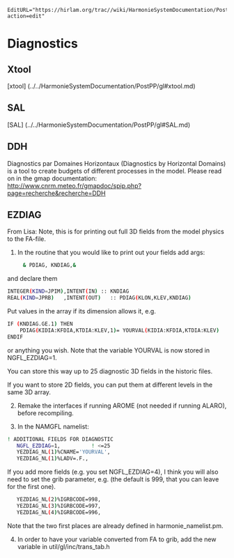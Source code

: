 ```@meta
EditURL="https://hirlam.org/trac//wiki/HarmonieSystemDocumentation/PostPP/Diagnostics?action=edit"
```
# Diagnostics

## Xtool

[xtool] (../../HarmonieSystemDocumentation/PostPP/gl#xtool.md)



## SAL

[SAL] (../../HarmonieSystemDocumentation/PostPP/gl#SAL.md)


## DDH

Diagnostics par Domaines Horizontaux (Diagnostics by Horizontal Domains) is a tool to create budgets of different processes in the model. Please read on in the gmap documentation: http://www.cnrm.meteo.fr/gmapdoc/spip.php?page=recherche&recherche=DDH

## EZDIAG

From Lisa: Note, this is for printing out full 3D fields from the model physics to the FA-file. 

 1. In the routine that you would like to print out your fields add args:

```bash
     & PDIAG, KNDIAG,&
```

  and declare them

```bash
INTEGER(KIND=JPIM),INTENT(IN) :: KNDIAG
REAL(KIND=JPRB)   ,INTENT(OUT)   :: PDIAG(KLON,KLEV,KNDIAG)
```

  Put values in the array if its dimension allows it, e.g.

```bash
IF (KNDIAG.GE.1) THEN
    PDIAG(KIDIA:KFDIA,KTDIA:KLEV,1)= YOURVAL(KIDIA:KFDIA,KTDIA:KLEV)
ENDIF
```

  or anything you wish. Note that the variable YOURVAL is now stored in NGFL_EZDIAG=1.

  You can store this way up to 25 diagnostic 3D fields in the historic files.

  If you want to store 2D fields, you can put them at different levels in the same 3D array.

 2. Remake the interfaces if running AROME (not needed if running ALARO), before recompiling.

 3. In the NAMGFL namelist:

```bash
! ADDITIONAL FIELDS FOR DIAGNOSTIC
   NGFL_EZDIAG=1,          ! <=25
   YEZDIAG_NL(1)%CNAME='YOURVAL',
   YEZDIAG_NL(1)%LADV=.F.,
```

  If you add more fields (e.g. you set NGFL_EZDIAG=4), I think you will also need to set the grib parameter, e.g.
  (the default is 999, that you can leave for the first one).

```bash
   YEZDIAG_NL(2)%IGRBCODE=998,
   YEZDIAG_NL(3)%IGRBCODE=997,
   YEZDIAG_NL(4)%IGRBCODE=996,
```

  Note that the two first places are already defined in harmonie_namelist.pm.

 4. In order to have your variable converted from FA to grib, add the new variable in util/gl/inc/trans_tab.h
